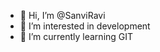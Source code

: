 - 👋 Hi, I’m @SanviRavi
- 👀 I’m interested in development
- 🌱 I’m currently learning GIT
<!---
SanviRavi/SanviRavi is a ✨ special ✨ repository because its `README.md` (this file) appears on your GitHub profile.
You can click the Preview link to take a look at your changes.
--->
